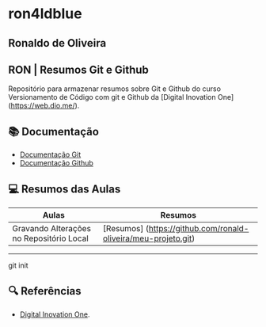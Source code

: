# ron4ldblue

## Ronaldo de Oliveira

## RON | Resumos Git e Github

Repositório para armazenar resumos sobre Git e Github do curso Versionamento de Código com git e Github da [Digital Inovation One] (https://web.dio.me/).

## 📚 Documentação

- [Documentação Git](https://git-scm.com/docs)
- [Documentação Github](docs.github.com/)

## 💻 Resumos das Aulas

| Aulas | Resumos |
| ----- | ------- |
|Gravando Alterações no Repositório Local | [Resumos] (https://github.com/ronald-oliveira/meu-projeto.git) |

---
git init  

## 🔍 Referências

- [Digital Inovation One](docs.github.com).
